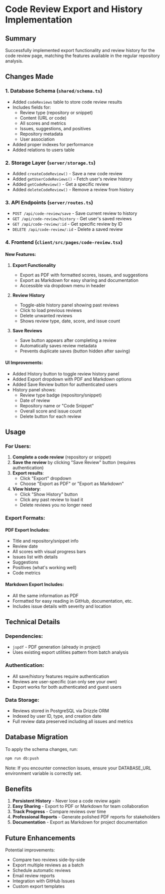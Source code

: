 # Code Review Export and History Implementation

## Summary

Successfully implemented export functionality and review history for the code review page, matching the features available in the regular repository analysis.

## Changes Made

### 1. Database Schema (`shared/schema.ts`)
- Added `codeReviews` table to store code review results
- Includes fields for:
  - Review type (repository or snippet)
  - Content (URL or code)
  - All scores and metrics
  - Issues, suggestions, and positives
  - Repository metadata
  - User association
- Added proper indexes for performance
- Added relations to users table

### 2. Storage Layer (`server/storage.ts`)
- Added `createCodeReview()` - Save a new code review
- Added `getUserCodeReviews()` - Fetch user's review history
- Added `getCodeReview()` - Get a specific review
- Added `deleteCodeReview()` - Remove a review from history

### 3. API Endpoints (`server/routes.ts`)
- `POST /api/code-review/save` - Save current review to history
- `GET /api/code-review/history` - Get user's saved reviews
- `GET /api/code-review/:id` - Get specific review by ID
- `DELETE /api/code-review/:id` - Delete a saved review

### 4. Frontend (`client/src/pages/code-review.tsx`)

#### New Features:
1. **Export Functionality**
   - Export as PDF with formatted scores, issues, and suggestions
   - Export as Markdown for easy sharing and documentation
   - Accessible via dropdown menu in header

2. **Review History**
   - Toggle-able history panel showing past reviews
   - Click to load previous reviews
   - Delete unwanted reviews
   - Shows review type, date, score, and issue count

3. **Save Reviews**
   - Save button appears after completing a review
   - Automatically saves review metadata
   - Prevents duplicate saves (button hidden after saving)

#### UI Improvements:
- Added History button to toggle review history panel
- Added Export dropdown with PDF and Markdown options
- Added Save Review button for authenticated users
- History panel shows:
  - Review type badge (repository/snippet)
  - Date of review
  - Repository name or "Code Snippet"
  - Overall score and issue count
  - Delete button for each review

## Usage

### For Users:
1. **Complete a code review** (repository or snippet)
2. **Save the review** by clicking "Save Review" button (requires authentication)
3. **Export results**:
   - Click "Export" dropdown
   - Choose "Export as PDF" or "Export as Markdown"
4. **View history**:
   - Click "Show History" button
   - Click any past review to load it
   - Delete reviews you no longer need

### Export Formats:

#### PDF Export Includes:
- Title and repository/snippet info
- Review date
- All scores with visual progress bars
- Issues list with details
- Suggestions
- Positives (what's working well)
- Code metrics

#### Markdown Export Includes:
- All the same information as PDF
- Formatted for easy reading in GitHub, documentation, etc.
- Includes issue details with severity and location

## Technical Details

### Dependencies:
- `jspdf` - PDF generation (already in project)
- Uses existing export utilities pattern from batch analysis

### Authentication:
- All save/history features require authentication
- Reviews are user-specific (can only see your own)
- Export works for both authenticated and guest users

### Data Storage:
- Reviews stored in PostgreSQL via Drizzle ORM
- Indexed by user ID, type, and creation date
- Full review data preserved including all issues and metrics

## Database Migration

To apply the schema changes, run:
```bash
npm run db:push
```

Note: If you encounter connection issues, ensure your DATABASE_URL environment variable is correctly set.

## Benefits

1. **Persistent History** - Never lose a code review again
2. **Easy Sharing** - Export to PDF or Markdown for team collaboration
3. **Track Progress** - Compare reviews over time
4. **Professional Reports** - Generate polished PDF reports for stakeholders
5. **Documentation** - Export as Markdown for project documentation

## Future Enhancements

Potential improvements:
- Compare two reviews side-by-side
- Export multiple reviews as a batch
- Schedule automatic reviews
- Email review reports
- Integration with GitHub Issues
- Custom export templates
